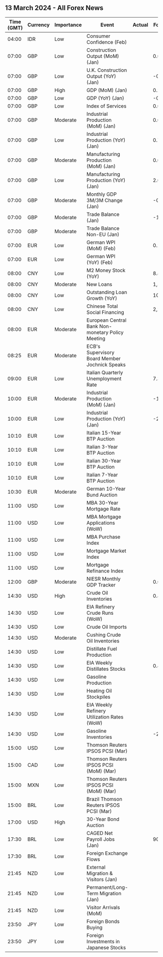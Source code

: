 ## 13 March 2024 - All Forex News

| Time (GMT) | Currency | Importance | Event | Actual | Forecast | Previous |
|------|----------|------------|-------|--------|----------|----------|
| 04:00 | IDR | Low | Consumer Confidence (Feb) |  |  | 125.0 |
| 07:00 | GBP | Low | Construction Output (MoM) (Jan) |  | 0.0% | -0.5% |
| 07:00 | GBP | Low | U.K. Construction Output (YoY) (Jan) |  | -0.5% | -3.2% |
| 07:00 | GBP | High | GDP (MoM) (Jan) |  | 0.2% | -0.1% |
| 07:00 | GBP | Low | GDP (YoY) (Jan) |  | -0.3% | 0.0% |
| 07:00 | GBP | Low | Index of Services |  | 0.0% | -0.2% |
| 07:00 | GBP | Moderate | Industrial Production (MoM) (Jan) |  | 0.0% | 0.6% |
| 07:00 | GBP | Low | Industrial Production (YoY) (Jan) |  | 0.7% | 0.6% |
| 07:00 | GBP | Moderate | Manufacturing Production (MoM) (Jan) |  | 0.0% | 0.8% |
| 07:00 | GBP | Low | Manufacturing Production (YoY) (Jan) |  | 2.0% | 2.3% |
| 07:00 | GBP | Moderate | Monthly GDP 3M/3M Change (Jan) |  | -0.1% | -0.3% |
| 07:00 | GBP | Moderate | Trade Balance (Jan) |  | -15.00B | -13.99B |
| 07:00 | GBP | Moderate | Trade Balance Non-EU (Jan) |  |  | -3.32B |
| 07:00 | EUR | Low | German WPI (MoM) (Feb) |  | 0.2% | 0.1% |
| 07:00 | EUR | Low | German WPI (YoY) (Feb) |  |  | -2.7% |
| 08:00 | CNY | Low | M2 Money Stock (YoY) |  | 8.8% | 8.7% |
| 08:00 | CNY | Moderate | New Loans |  | 1,510.0B | 4,920.0B |
| 08:00 | CNY | Low | Outstanding Loan Growth (YoY) |  | 10.2% | 10.4% |
| 08:00 | CNY | Low | Chinese Total Social Financing |  | 2,220.0B | 6,500.0B |
| 08:00 | EUR | Moderate | European Central Bank Non-monetary Policy Meeting |  |  |  |
| 08:25 | EUR | Moderate | ECB's Supervisory Board Member Jochnick Speaks |  |  |  |
| 09:00 | EUR | Low | Italian Quarterly Unemployment Rate |  | 7.3% | 7.6% |
| 10:00 | EUR | Moderate | Industrial Production (MoM) (Jan) |  | -1.8% | 2.6% |
| 10:00 | EUR | Low | Industrial Production (YoY) (Jan) |  | -2.9% | 1.2% |
| 10:10 | EUR | Low | Italian 15-Year BTP Auction |  |  | 4.84% |
| 10:10 | EUR | Low | Italian 3-Year BTP Auction |  |  | 3.15% |
| 10:10 | EUR | Low | Italian 30-Year BTP Auction |  |  | 5.050% |
| 10:10 | EUR | Low | Italian 7-Year BTP Auction |  |  | 3.53% |
| 10:30 | EUR | Moderate | German 10-Year Bund Auction |  |  | 2.380% |
| 11:00 | USD | Low | MBA 30-Year Mortgage Rate |  |  | 7.02% |
| 11:00 | USD | Low | MBA Mortgage Applications (WoW) |  |  | 9.7% |
| 11:00 | USD | Low | MBA Purchase Index |  |  | 141.1 |
| 11:00 | USD | Low | Mortgage Market Index |  |  | 188.2 |
| 11:00 | USD | Low | Mortgage Refinance Index |  |  | 428.1 |
| 12:00 | GBP | Moderate | NIESR Monthly GDP Tracker |  | 0.0% | -0.1% |
| 14:30 | USD | High | Crude Oil Inventories |  | 0.875M | 1.367M |
| 14:30 | USD | Low | EIA Refinery Crude Runs (WoW) |  |  | 0.594M |
| 14:30 | USD | Low | Crude Oil Imports |  |  | 0.928M |
| 14:30 | USD | Moderate | Cushing Crude Oil Inventories |  |  | 0.701M |
| 14:30 | USD | Low | Distillate Fuel Production |  |  | 0.056M |
| 14:30 | USD | Low | EIA Weekly Distillates Stocks |  | 0.400M | -4.131M |
| 14:30 | USD | Low | Gasoline Production |  |  | 0.207M |
| 14:30 | USD | Low | Heating Oil Stockpiles |  |  | -0.812M |
| 14:30 | USD | Low | EIA Weekly Refinery Utilization Rates (WoW) |  |  | 3.4% |
| 14:30 | USD | Low | Gasoline Inventories |  | -2.100M | -4.460M |
| 15:00 | USD | Low | Thomson Reuters IPSOS PCSI (Mar) |  |  | 52.03 |
| 15:00 | CAD | Low | Thomson Reuters IPSOS PCSI (MoM) (Mar) |  |  | 47.38 |
| 15:00 | MXN | Low | Thomson Reuters IPSOS PCSI (MoM) (Mar) |  |  | 57.50 |
| 15:00 | BRL | Low | Brazil Thomson Reuters IPSOS PCSI (Mar) |  |  | 58.00 |
| 17:00 | USD | High | 30-Year Bond Auction |  |  | 4.360% |
| 17:30 | BRL | Low | CAGED Net Payroll Jobs (Jan) |  | 90.00K | -430.16K |
| 17:30 | BRL | Low | Foreign Exchange Flows |  |  | -2.317B |
| 21:45 | NZD | Low | External Migration & Visitors (Jan) |  |  | 14.80% |
| 21:45 | NZD | Low | Permanent/Long-Term Migration (Jan) |  |  | 7,260 |
| 21:45 | NZD | Low | Visitor Arrivals (MoM) |  |  | -2.2% |
| 23:50 | JPY | Low | Foreign Bonds Buying |  |  | 484.6B |
| 23:50 | JPY | Low | Foreign Investments in Japanese Stocks |  |  | 283.9B |

